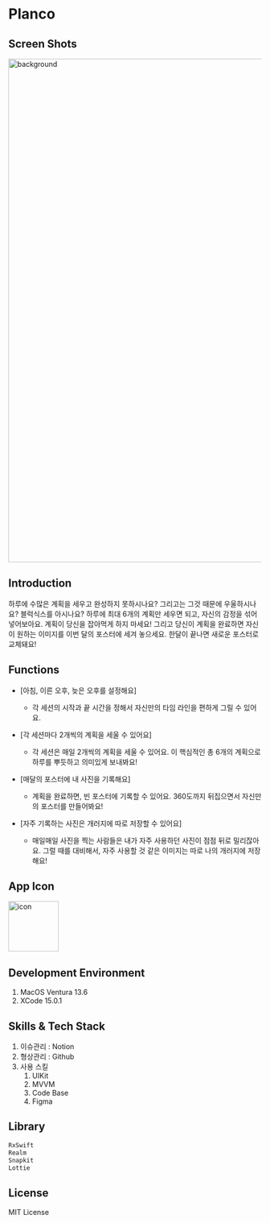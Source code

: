 # Planco

## Screen Shots
<img width="1000" alt="background" src="https://github.com/Collageuner/Planco/assets/89404664/512fac81-6c05-454b-8c3b-7e50dc2cd201">

## Introduction

하루에 수많은 계획을 세우고 완성하지 못하시나요? 그리고는 그것 때문에 우울하시나요?
블럭식스를 아시나요? 하루에 최대 6개의 계획만 세우면 되고, 자신의 감정을 섞어 넣어보아요.
계획이 당신을 잡아먹게 하지 마세요!
그리고 당신이 계획을 완료하면 자신이 원하는 이미지를 이번 달의 포스터에 세겨 놓으세요.
한달이 끝나면 새로운 포스터로 교체돼요!

## Functions
- [아침, 이른 오후, 늦은 오후를 설정해요]
  - 각 세션의 시작과 끝 시간을 정해서 자신만의 타임 라인을 편하게 그릴 수 있어요.

- [각 세션마다 2개씩의 계획을 세울 수 있어요]
  - 각 세션은 매일 2개씩의 계획을 세울 수 있어요. 이 핵심적인 총 6개의 계획으로 하루를 뿌듯하고 의미있게 보내봐요!

- [매달의 포스터에 내 사진을 기록해요]
  - 계획을 완료하면, 빈 포스터에 기록할 수 있어요. 360도까지 뒤집으면서 자신만의 포스터를 만들어봐요!

- [자주 기록하는 사진은 개러지에 따로 저장할 수 있어요]
  - 매일매일 사진을 찍는 사람들은 내가 자주 사용하던 사진이 점점 뒤로 밀리잖아요.
    그럴 때를 대비해서, 자주 사용할 것 같은 이미지는 따로 나의 개러지에 저장해요!

## App Icon
<img width="100" alt="icon" src="https://github.com/Collageuner/Planco/assets/89404664/706b2fcb-2b58-4cf1-aba5-b31be0dc424a">

## Development Environment
1. MacOS Ventura 13.6
2. XCode 15.0.1

## Skills & Tech Stack
1. 이슈관리 : Notion
2. 형상관리 : Github
3. 사용 스킬
    1. UIKit
    2. MVVM
    3. Code Base
    4. Figma

## Library
```swift
RxSwift
Realm
Snapkit
Lottie
```

## License
MIT License
